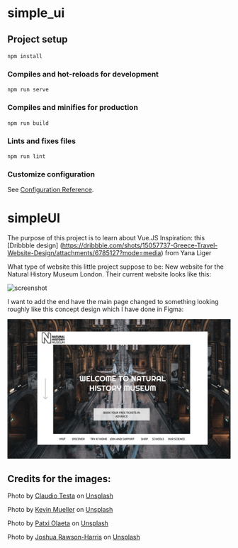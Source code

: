# simple_ui

## Project setup
```
npm install
```

### Compiles and hot-reloads for development
```
npm run serve
```

### Compiles and minifies for production
```
npm run build
```

### Lints and fixes files
```
npm run lint
```

### Customize configuration
See [Configuration Reference](https://cli.vuejs.org/config/).
# simpleUI
The purpose of this project is to learn about Vue.JS
Inspiration: this [Dribbble design] (https://dribbble.com/shots/15057737-Greece-Travel-Website-Design/attachments/6785127?mode=media)  from Yana Liger

What type of website this little project suppose to be: 
New website for the Natural History Museum London. Their current website looks like this: 

![screenshot](/src/assets/MNH.png)

I want to add the end have the main page changed to something looking roughly like this concept design which I have done in Figma: 

![concept](/src/assets/New_home_page_for_Natural_History_Museum_in_LondonNHM_home_page.png)

## Credits for the images: 
Photo by <a href="https://unsplash.com/@claudiotesta?utm_source=unsplash&utm_medium=referral&utm_content=creditCopyText">Claudio Testa</a> on <a href="https://unsplash.com/?utm_source=unsplash&utm_medium=referral&utm_content=creditCopyText">Unsplash</a>
  
Photo by <a href="https://unsplash.com/@kevinmueller?utm_source=unsplash&utm_medium=referral&utm_content=creditCopyText">Kevin Mueller</a> on <a href="https://unsplash.com/?utm_source=unsplash&utm_medium=referral&utm_content=creditCopyText">Unsplash</a>
  
Photo by <a href="https://unsplash.com/@patxiolaeta?utm_source=unsplash&utm_medium=referral&utm_content=creditCopyText">Patxi Olaeta</a> on <a href="https://unsplash.com/?utm_source=unsplash&utm_medium=referral&utm_content=creditCopyText">Unsplash</a>
  
Photo by <a href="https://unsplash.com/@joshrh19?utm_source=unsplash&utm_medium=referral&utm_content=creditCopyText">Joshua Rawson-Harris</a> on <a href="https://unsplash.com/?utm_source=unsplash&utm_medium=referral&utm_content=creditCopyText">Unsplash</a>
  
